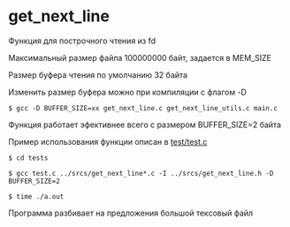 # get_next_line

Функция для построчного чтения из fd

Максимальный размер файла 100000000 байт, задается в MEM_SIZE

Размер буфера чтения по умолчанию 32 байта

Изменить размер буфера можно при компиляции с флагом -D

```$ gcc -D BUFFER_SIZE=хх get_next_line.c get_next_line_utils.c main.c```

Функция работает эфективнее всего с размером BUFFER_SIZE=2 байта

Пример использования функции описан в [test/test.c](https://github.com/rstrawbe/get_next_line/blob/master/tests/test.c) 

```$ cd tests```

```$ gcc test.c ../srcs/get_next_line*.c -I ../srcs/get_next_line.h -D BUFFER_SIZE=2```

```$ time ./a.out```

Программа разбивает на предложения большой тексовый файл
